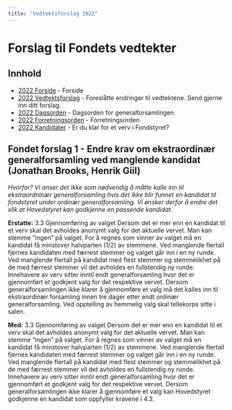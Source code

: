 ```yaml
---
title: "Vedtektsforslag 2022"
---
```


# Forslag til Fondets vedtekter

## Innhold
* [2022 Forside](/wiki/online/generalforsamlingen/ekstra2022)   - Forside
* [2022 Vedtektsforslag](/wiki/online/generalforsamlingen/ekstra2022/vedtekstforslag) - Foreslåtte endringer til vedtektene. Send gjerne inn ditt forslag.
* [2022 Dagsorden](/wiki/online/generalforsamlingen/ekstra2022/dagsorden-22) - Dagsorden for generalforsamlingen
* [2022 Forretningsorden](/wiki/online/generalforsamlingen/ekstra2022/forretningsorden-2022) - Forretningsorden
* [2022 Kandidater](/wiki/online/generalforsamlingen/ekstra2022/valg) - Er du klar for et verv i Fondstyret? 


## Fondet forslag 1 - Endre krav om ekstraordinær generalforsamling ved manglende kandidat  (Jonathan Brooks, Henrik Giil)
_Hvorfor? Vi anser det ikke som nødvendig å måtte kalle inn til ekstraordninær generalforsamling hvis det ikke blir funnet en kandidat til fondstyret under ordinær generalforsamling. Vi ønsker derfor å endre det slik at Hovedstyret kan godkjenne en passende kandidat._




**Erstatte:**
3.3 Gjennomføring av valget
Dersom det er mer enn en kandidat til et verv skal det avholdes anonymt valg for
det aktuelle vervet. Man kan stemme “ingen” på valget. For å regnes som vinner av
valget må en kandidat få minstover halvparten (1/2) av stemmene. Ved manglende
flertall fjernes kandidaten med færrest stemmer og valget går inn i en ny runde.
Ved manglende flertall på kandidat med flest stemmer og stemmelikhet på de med
færrest stemmer vil det avholdes en fullstendig ny runde.
Innehavere av verv sitter inntil endt generalforsamling hvor det er gjennomført et
godkjent valg for det respektive vervet. Dersom generalforsamlingen ikke klarer å
gjennomføre et valg må det kalles inn til ekstraordinær forsamling innen tre dager
etter endt ordinær generalforsamling.
Ved opptelling av hemmelig valg skal tellekorps sitte i salen.

**Med:**
3.3 Gjennomføring av valget
Dersom det er mer enn en kandidat til et verv skal det avholdes anonymt valg for
det aktuelle vervet. Man kan stemme “ingen” på valget. For å regnes som vinner av
valget må en kandidat få minstover halvparten (1/2) av stemmene. Ved manglende
flertall fjernes kandidaten med færrest stemmer og valget går inn i en ny runde.
Ved manglende flertall på kandidat med flest stemmer og stemmelikhet på de med
færrest stemmer vil det avholdes en fullstendig ny runde.
Innehavere av verv sitter inntil endt generalforsamling hvor det er gjennomført et
godkjent valg for det respektive vervet. Dersom generalforsamlingen ikke klarer å
gjennomføre et valg kan Hovedstyret godkjenne en kandidat som oppfyller kravene i 4.3.